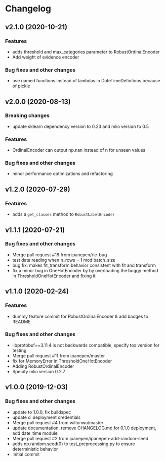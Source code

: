 # Changelog

## v2.1.0 (2020-10-21)

### Features

 * adds threshold and max_categories parameter to RobustOrdinalEncoder
 * Add weight of evidence encoder

### Bug fixes and other changes

 * use named functions instead of lambdas in DateTimeDefintions because of pickle

## v2.0.0 (2020-08-13)

### Breaking changes

 * update sklearn dependency version to 0.23 and mlio version to 0.5

### Features

 * OrdinalEncoder can output np.nan instead of n for unseen values

### Bug fixes and other changes

 * minor performance optimizations and refactoring

## v1.2.0 (2020-07-29)

### Features

 * adds a `get_classes` method to `RobustLabelEncoder`

## v1.1.1 (2020-07-21)

### Bug fixes and other changes

 * Merge pull request #18 from ipanepen/rle-bug
 * test data reading when n_rows = 1 mod batch_size
 * bug fix: makes fit_transform behavior consistent with fit and transform
 * fix a minor bug in OneHotEncoder by by overloading the buggy method in ThresholdOneHotEncoder and fixing it

## v1.1.0 (2020-02-24)

### Features

 * dummy feature commit for RobustOrdinalEncoder & add badges to README

### Bug fixes and other changes

 * libprotobuf==3.11.4 is not backwards compatible, specify tox version for testing
 * Merge pull request #11 from ipanepen/master
 * fix for MemoryError in ThresholdOneHotEncoder
 * Adding RobustOrdinalEncoder
 * Specify mlio version 0.2.7

## v1.0.0 (2019-12-03)

### Bug fixes and other changes

 * update to 1.0.0, fix buildspec
 * update ci deployment credentials
 * Merge pull request #4 from wiltonwu/master
 * update documentation, remove CHANGELOG.md for 0.1.0 deployment, add date_time module
 * Merge pull request #2 from ipanepen/ipanepen-add-random-seed
 * adds np.random.seed(0) to test_preprocessing.py to ensure deterministic behavior
 * Initial commit
